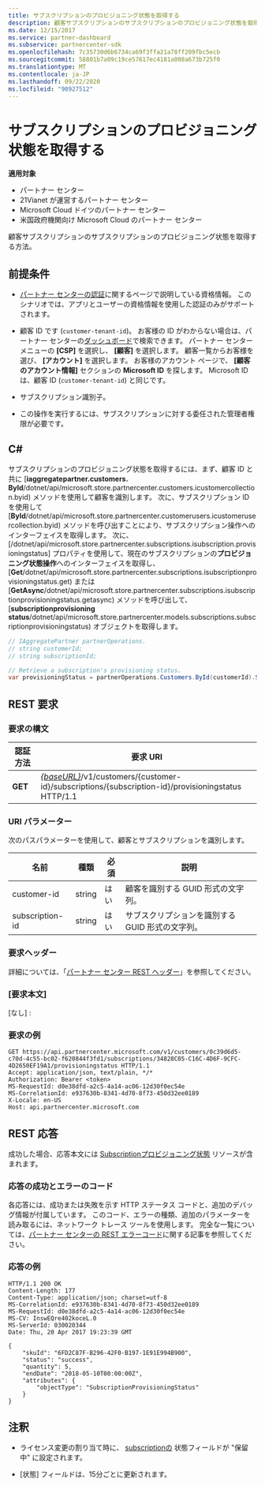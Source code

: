 ```yaml
---
title: サブスクリプションのプロビジョニング状態を取得する
description: 顧客サブスクリプションのサブスクリプションのプロビジョニング状態を取得する方法。
ms.date: 12/15/2017
ms.service: partner-dashboard
ms.subservice: partnercenter-sdk
ms.openlocfilehash: 7c35730d6b6734ca69f3ffa21a78ff209fbc5ecb
ms.sourcegitcommit: 58801b7a09c19ce57617ec4181a008a673b725f0
ms.translationtype: MT
ms.contentlocale: ja-JP
ms.lasthandoff: 09/22/2020
ms.locfileid: "90927512"
---
```

# <a name="get-subscription-provisioning-status"></a>サブスクリプションのプロビジョニング状態を取得する

**適用対象**

- パートナー センター
- 21Vianet が運営するパートナー センター
- Microsoft Cloud ドイツのパートナー センター
- 米国政府機関向け Microsoft Cloud のパートナー センター

顧客サブスクリプションのサブスクリプションのプロビジョニング状態を取得する方法。

## <a name="prerequisites"></a>前提条件

- [パートナー センターの認証](partner-center-authentication.md)に関するページで説明している資格情報。 このシナリオでは、アプリとユーザーの資格情報を使用した認証のみがサポートされます。

- 顧客 ID です (`customer-tenant-id`)。 お客様の ID がわからない場合は、パートナー センターの[ダッシュボード](https://partner.microsoft.com/dashboard)で検索できます。 パートナー センター メニューの **[CSP]** を選択し、 **[顧客]** を選択します。 顧客一覧からお客様を選び、 **[アカウント]** を選択します。 お客様のアカウント ページで、 **[顧客のアカウント情報]** セクションの **Microsoft ID** を探します。 Microsoft ID は、顧客 ID (`customer-tenant-id`) と同じです。

- サブスクリプション識別子。

- この操作を実行するには、サブスクリプションに対する委任された管理者権限が必要です。

## <a name="c"></a>C\#

サブスクリプションのプロビジョニング状態を取得するには、まず、顧客 ID と共に [**iaggregatepartner.customers. ById**/dotnet/api/microsoft.store.partnercenter.customers.icustomercollection.byid) メソッドを使用して顧客を識別します。 次に、サブスクリプション ID を使用して [**ById**/dotnet/api/microsoft.store.partnercenter.customerusers.icustomerusercollection.byid) メソッドを呼び出すことにより、サブスクリプション操作へのインターフェイスを取得します。 次に、[/dotnet/api/microsoft.store.partnercenter.subscriptions.isubscription.provisioningstatus] プロパティを使用して、現在のサブスクリプションの**プロビジョニング状態操作**へのインターフェイスを取得し、[**Get**/dotnet/api/microsoft.store.partnercenter.subscriptions.isubscriptionprovisioningstatus.get) または [**GetAsync**/dotnet/api/microsoft.store.partnercenter.subscriptions.isubscriptionprovisioningstatus.getasync) メソッドを呼び出して、[**subscriptionprovisioning status**/dotnet/api/microsoft.store.partnercenter.models.subscriptions.subscriptionprovisioningstatus) オブジェクトを取得します。

``` csharp
// IAggregatePartner partnerOperations.
// string customerId;
// string subscriptionId;

// Retrieve a subscription's provisioning status.
var provisioningStatus = partnerOperations.Customers.ById(customerId).Subscriptions.ById(subscriptionID).ProvisioningStatus.Get();
```

## <a name="rest-request"></a>REST 要求

### <a name="request-syntax"></a>要求の構文

| 認証方法  | 要求 URI                                                                                                                        |
|---------|------------------------------------------------------------------------------------------------------------------------------------|
| **GET** | [*{baseURL}*](partner-center-rest-urls.md)/v1/customers/{customer-id}/subscriptions/{subscription-id}/provisioningstatus HTTP/1.1 |

### <a name="uri-parameters"></a>URI パラメーター

次のパスパラメーターを使用して、顧客とサブスクリプションを識別します。

| 名前            | 種類   | 必須 | 説明                                               |
|-----------------|--------|----------|-----------------------------------------------------------|
| customer-id     | string | はい      | 顧客を識別する GUID 形式の文字列。     |
| subscription-id | string | はい      | サブスクリプションを識別する GUID 形式の文字列。 |

### <a name="request-headers"></a>要求ヘッダー

詳細については、「[パートナー センター REST ヘッダー](headers.md)」を参照してください。

### <a name="request-body"></a>[要求本文]

[なし] :

### <a name="request-example"></a>要求の例

```http
GET https://api.partnercenter.microsoft.com/v1/customers/0c39d6d5-c70d-4c55-bc02-f620844f3fd1/subscriptions/34828C05-C16C-4D6F-9CFC-4D2650EF19A1/provisioningstatus HTTP/1.1
Accept: application/json, text/plain, */*
Authorization: Bearer <token>
MS-RequestId: d0e38dfd-a2c5-4a14-ac06-12d30f0ec54e
MS-CorrelationId: e937630b-8341-4d70-8f73-450d32ee0189
X-Locale: en-US
Host: api.partnercenter.microsoft.com
```

## <a name="rest-response"></a>REST 応答

成功した場合、応答本文には [Subscriptionプロビジョニング状態](subscription-resources.md#subscriptionprovisioningstatus) リソースが含まれます。

### <a name="response-success-and-error-codes"></a>応答の成功とエラーのコード

各応答には、成功または失敗を示す HTTP ステータス コードと、追加のデバッグ情報が付属しています。 このコード、エラーの種類、追加のパラメーターを読み取るには、ネットワーク トレース ツールを使用します。 完全な一覧については、[パートナー センターの REST エラーコード](error-codes.md)に関する記事を参照してください。

### <a name="response-example"></a>応答の例

```http
HTTP/1.1 200 OK
Content-Length: 177
Content-Type: application/json; charset=utf-8
MS-CorrelationId: e937630b-8341-4d70-8f73-450d32ee0189
MS-RequestId: d0e38dfd-a2c5-4a14-ac06-12d30f0ec54e
MS-CV: InswEQre402koceL.0
MS-ServerId: 030020344
Date: Thu, 20 Apr 2017 19:23:39 GMT

{
    "skuId": "6FD2C87F-B296-42F0-B197-1E91E994B900",
    "status": "success",
    "quantity": 5,
    "endDate": "2018-05-10T00:00:00Z",
    "attributes": {
        "objectType": "SubscriptionProvisioningStatus"
    }
}
```

## <a name="remarks"></a>注釈

- ライセンス変更の割り当て時に、 [subscriptionの](subscription-resources.md#subscriptionprovisioningstatus) 状態フィールドが "保留中" に設定されます。

- [状態] フィールドは、15分ごとに更新されます。
